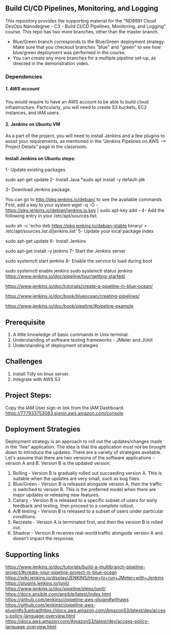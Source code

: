 ## Build CI/CD Pipelines, Monitoring, and Logging
This repository provides the supporting material for the "ND9991 Cloud DevOps Nanodegree - C3 - Build CI/CD Pipelines, Monitoring, and Logging" course. This repo has two more branches, other than the master branch.

* Blue/Green branch corresponds to the Blue/Green deployment strategy. Make sure that you checkout branches "blue" and "green" to see how blue/green deployment was performed in the course.
* You can create any more branches for a multiple pipeline set-up, as directed in the demonstration video.

### Dependencies
##### 1. AWS account
You would require to have an AWS account to be able to build cloud infrastructure. Particularly, you will need to create S3 buckets, EC2 instances, and IAM users.

#### 2. Jenkins on Ubuntu VM
As a part of the project, you will need to install Jenkins and a few plugins to assist your requirements, as mentioned in the "Jenkins Pipelines on AWS --> Project Details" page in the classroom.

#### Install Jenkins on Ubuntu steps:

1- Update existing packages

sudo apt-get update
2- Install Java *sudo apt install -y default-jdk

3- Download Jenkins package.

You can go to http://pkg.jenkins.io/debian/ to see the available commands
First, add a key to your system wget -q -O - https://pkg.jenkins.io/debian/jenkins.io.key | sudo apt-key add -
4- Add the following entry in your /etc/apt/sources.list:

sudo sh -c 'echo deb https://pkg.jenkins.io/debian-stable binary/ > /etc/apt/sources.list.d/jenkins.list'
5- Update your local package index

sudo apt-get update
6- Install Jenkins

sudo apt-get install -y jenkins
7- Start the Jenkins server

sudo systemctl start jenkins
8- Enable the service to load during boot

sudo systemctl enable jenkins
sudo systemctl status jenkins
https://www.jenkins.io/doc/pipeline/tour/getting-started/

https://www.jenkins.io/doc/tutorials/create-a-pipeline-in-blue-ocean/

https://www.jenkins.io/doc/book/blueocean/creating-pipelines/

https://www.jenkins.io/doc/book/pipeline/#pipeline-example

## Prerequisite
1. A little knowledge of basic commands in Unix terminal.
2. Understanding of software testing frameworks - JMeter and JUnit
3. Understanding of deployment strategies

## Challenges
1. Install Tidy on linux server.
2. Integrate with AWS S3

## Project Steps:

Copy the IAM User sign-in link from the IAM Dashboard.
https://777933753083.signin.aws.amazon.com/console


## Deployment Strategies
Deployment strategy is an approach to roll out the updates/changes made in the "live" application. The idea is that the application must not be brought down to introduce the updates. There are a variety of strategies available. Let's assume that there are two versions of the software applications - version A and B. Version B is the updated version.

1. Rolling - Version B is gradually rolled out succeeding version A. This is suitable when the updates are very small, such as bug fixes.
2. Blue/Green - Version B is released alongside version A, then the traffic is switched to version B. This is the preferred model when there are major updates or releasing new features.
3. Canary - Version B is released to a specific subset of users for early feedback and testing, then proceed to a complete rollout.
4. A/B testing - Version B is released to a subset of users under particular conditions.
5. Recreate - Version A is terminated first, and then the version B is rolled out.
6. Shadow - Version B receives real-world traffic alongside version A and doesn’t impact the response.

## Supporting links
https://www.jenkins.io/doc/tutorials/build-a-multibranch-pipeline-project/#create-your-pipeline-project-in-blue-ocean
https://wiki.jenkins.io/display/JENKINS/How+to+run+JMeter+with+Jenkins
https://plugins.jenkins.io/junit/
https://www.jenkins.io/doc/pipeline/steps/junit/
https://docs.ansible.com/ansible/latest/index.html
https://github.com/jenkinsci/pipeline-aws-plugin#withaws
https://github.com/jenkinsci/pipeline-aws-plugin#s3uploadhttps://docs.aws.amazon.com/AmazonS3/latest/dev/access-policy-language-overview.html
https://docs.aws.amazon.com/AmazonS3/latest/dev/access-policy-language-overview.html
